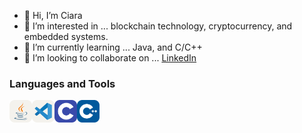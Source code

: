 - 👋 Hi, I’m Ciara
- 👀 I’m interested in ... blockchain technology, cryptocurrency, and embedded systems.
- 🌱 I’m currently learning ... Java, and C/C++
- 💞️ I’m looking to collaborate on ... [LinkedIn](https://www.linkedin.com/in/ciara-morrissey-07b437195/)

### Languages and Tools
<img align = "left" alt = "Java" width = "36px" src = "https://github.com/tandpfun/skill-icons/blob/main/icons/Java-Light.svg" />
<img align = "left" alt = "Visual Studio Code" width = "36px" src = "https://github.com/tandpfun/skill-icons/blob/main/icons/VSCode-Light.svg" />
<img align = "left" alt = "C" width = "36px" src = "https://github.com/tandpfun/skill-icons/blob/main/icons/C.svg" />
<img align = "left" alt = "C++" width = "36px" src = "https://github.com/tandpfun/skill-icons/blob/main/icons/CPP.svg" />
<!---
ItsKiera/ItsKiera is a ✨ special ✨ repository because its `README.md` (this file) appears on your GitHub profile.
You can click the Preview link to take a look at your changes.
--->
